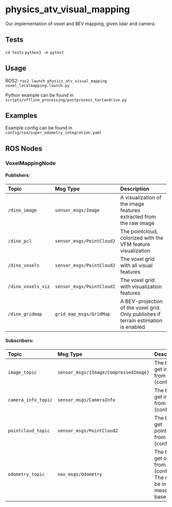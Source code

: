 # physics_atv_visual_mapping

Our implementation of voxel and BEV mapping, given lidar and camera.

## Tests

```cd tests```
```python3 -m pytest```

## Usage

ROS2: ```ros2 launch physics_atv_visual_mapping voxel_localmapping.launch.py```

Python example can be found in ```scripts/offline_processing/postprocess_tartandrive.py```

## Examples

Example config can be found in ```config/ros/super_odometry_integration.yaml```

## ROS Nodes

### VoxelMappingNode

#### Publishers:
|       Topic       | Msg Type |    Description          |
| :---------------- | :------  | :---------------------- |
| ```/dino_image```  | ```sensor_msgs/Image``` | A visualization of the image features extracted from the raw image|
| ```/dino_pcl```  | ```sensor_msgs/PointCloud2``` | The pointcloud, colorized with the VFM feature visualization|
| ```/dino_voxels```  | ```sensor_msgs/PointCloud2``` | The voxel grid with all visual features |
| ```/dino_voxels_viz```  | ```sensor_msgs/PointCloud2``` | The voxel grid with visualization features |
| ```/dino_gridmap```  | ```grid_map_msgs/GridMap``` | A BEV-projection of the voxel grid. Only publishes if terrain estimation is enabled |

#### Subscribers:

|       Topic       | Msg Type |    Description          |
| :---------------- | :------  | :---------------------- |
| ```image_topic```  | ```sensor_msgs/{Image/CompressedImage}``` | The topic to get images from (configurable)|
| ```camera_info_topic```  | ```sensor_msgs/CameraInfo``` | The topic to get intrinsics from (configurable)|
| ```pointcloud_topic```  | ```sensor_msgs/PointCloud2``` | The topic to get pointclouds from (configurable)|
| ```odometry_topic```  | ```nav_msgs/Odometry``` | The topic to get odometry from (configurable). The map will be in this message's base frame|